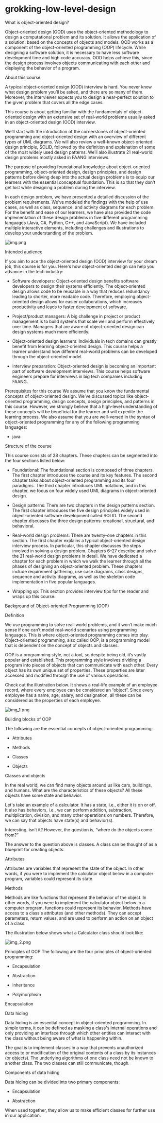 # grokking-low-level-design

What is object-oriented design?

Object-oriented design (OOD) uses the object-oriented methodology to design a computational problem and its solution. It allows the application of a solution, based on the concepts of objects and models. OOD works as a component of the object-oriented programming (OOP) lifecycle. While designing a software solution, it is necessary to have less software development time and high code accuracy. OOD helps achieve this, since the design process involves objects communicating with each other and displaying the behavior of a program.

About this course

A typical object-oriented design (OOD) interview is hard. You never know what design problem you’ll be asked, and there are so many of them. Moreover, the interviewer expects you to design a near-perfect solution to the given problem that covers all the edge cases.

This course is about getting familiar with the fundamentals of object-oriented design with an extensive set of real-world problems usually asked in an object-oriented design (OOD) interview.

We’ll start with the introduction of the cornerstones of object-oriented programming and object-oriented design with an overview of different types of UML diagrams. We will also review a well-known object-oriented design principle, SOLID, followed by the definition and explanation of some of the most widely used design patterns. We’ll also illustrate 21 real-world design problems mostly asked in FAANG interviews.

The purpose of providing foundational knowledge about object-oriented programming, object-oriented design, design principles, and design patterns before diving deep into the actual design problems is to equip our learners with the essential conceptual foundation. This is so that they don't get lost while designing a problem during the interview.

In each design problem, we have presented a detailed discussion of the problem requirements. We’ve modeled the findings with the help of use cases, as well as class, sequence, and activity diagrams for each problem. For the benefit and ease of our learners, we have also provided the code implementation of these design problems in five different programming languages (Java, C#, Python, C++, and JavaScript). We have included multiple interactive elements, including challenges and illustrations to develop your understanding of the problem.

![img.png](img.png)

Intended audience

If you aim to ace the object-oriented design (OOD) interview for your dream job, this course is for you. Here's how object-oriented design can help you advance in the tech industry:

- Software developers: Object-oriented design benefits software developers to design their systems efficiently. The object-oriented design allows code to be reusable in a way that reduces redundancy leading to shorter, more readable code. Therefore, employing object-oriented design allows for easier collaborations, which increases productivity and leads to faster development of software.

- Project/product managers: A big challenge in project or product management is to build systems that scale well and perform effectively over time. Managers that are aware of object-oriented design can design systems much more efficiently.

- Object-oriented design learners: Individuals in tech domains can greatly benefit from learning object-oriented design. This course helps a learner understand how different real-world problems can be developed through the object-oriented model.

- Interview preparation: Object-oriented design is becoming an important part of software development interviews. This course helps software engineers prepare for interviews in big tech companies including FAANG.

Prerequisites for this course
We assume that you know the fundamental concepts of object-oriented design. We’ve discussed topics like object-oriented programming, design concepts, design principles, and patterns in this course. However, we strongly believe that a high-level understanding of these concepts will be beneficial for the learner and will expedite the learning process. We also assume that you are well-versed in the syntax of object-oriented programming for any of the following programming languages:

- java

Structure of the course

This course consists of 28 chapters. These chapters can be segmented into the four sections listed below:

- Foundational: The foundational section is composed of three chapters. The first chapter introduces the course and its key features. The second chapter talks about object-oriented programming and its four paradigms. The third chapter introduces UML notations, and in this chapter, we focus on four widely used UML diagrams in object-oriented design.

- Design patterns: There are two chapters in the design patterns section. The first chapter introduces the five design principles widely used in object-oriented software development called SOLID. The second chapter discusses the three design patterns: creational, structural, and behavioral.

- Real-world design problems: There are twenty-one chapters in this section. The first chapter explains a typical object-oriented design interview process. In particular, this chapter discusses the steps involved in solving a design problem. Chapters 6–27 describe and solve the 21 real-world design problems in detail. We have dedicated a chapter for each problem in which we walk the learner through all the phases of designing an object-oriented problem. These chapters include requirement gathering, use case diagrams, class designs, sequence and activity diagrams, as well as the skeleton code implementation in five popular languages.

- Wrapping up: This section provides interview tips for the reader and wraps up this course.

Background of Object-oriented Programming (OOP)

Definition

We use programming to solve real-world problems, and it won’t make much sense if one can’t model real-world scenarios using programming languages. This is where object-oriented programming comes into play. Object-oriented programming, also called OOP, is a programming model that is dependent on the concept of objects and classes.

OOP is a programming style, not a tool, so despite being old, it’s vastly popular and established. This programming style involves dividing a program into pieces of objects that can communicate with each other. Every object has its own unique set of properties. These properties are later accessed and modified through the use of various operations.

Check out the illustration below. It shows a real-life example of an employee record, where every employee can be considered an “object”. Since every employee has a name, age, salary, and designation, all these can be considered as the properties of each employee.

![img_1.png](img_1.png)

Building blocks of OOP

The following are the essential concepts of object-oriented programming:

- Attributes

- Methods

- Classes

- Objects

Classes and objects

In the real world, we can find many objects around us like cars, buildings, and humans. What are the characteristics of these objects? All these objects have some state and behavior.

Let's take an example of a calculator. It has a state, i.e., either it is on or off. It also has behaviors, i.e., we can perform addition, subtraction, multiplication, division, and many other operations on numbers. Therefore, we can say that objects have state(s) and behavior(s).

Interesting, isn’t it? However, the question is, “where do the objects come from?”

The answer to the question above is classes. A class can be thought of as a blueprint for creating objects.

Attributes

Attributes are variables that represent the state of the object. In other words, if you were to implement the calculator object below in a computer program, variables could represent its state.

Methods

Methods are like functions that represent the behavior of the object. In other words, if you were to implement the calculator object below in a computer program, functions could represent its behavior. Methods have access to a class's attributes (and other methods). They can accept parameters, return values, and are used to perform an action on an object of a class.

The illustration below shows what a Calculator class should look like:

![img_2.png](img_2.png)

Principles of OOP
The following are the four principles of object-oriented programming:

- Encapsulation

- Abstraction

- Inheritance

- Polymorphism

Encapsulation

Data hiding

Data hiding is an essential concept in object-oriented programming. In simple terms, it can be defined as masking a class's internal operations and only providing an interface through which other entities can interact with the class without being aware of what is happening within.

The goal is to implement classes in a way that prevents unauthorized access to or modification of the original contents of a class by its instances (or objects). The underlying algorithms of one class need not be known to another class. The two classes can still communicate, though.

Components of data hiding

Data hiding can be divided into two primary components:

- Encapsulation

- Abstraction

When used together, they allow us to make efficient classes for further use in our application.







